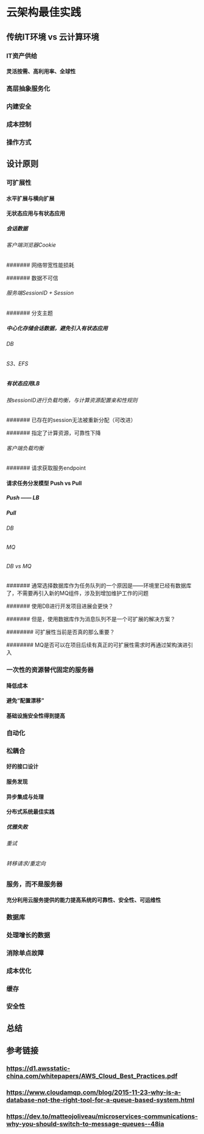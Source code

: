 # 云架构最佳实践

## 传统IT环境 vs 云计算环境

### IT资产供给

#### 灵活按需、高利用率、全球性

### 高层抽象服务化

### 内建安全

### 成本控制

### 操作方式

## 设计原则

### 可扩展性

#### 水平扩展与横向扩展

#### 无状态应用与有状态应用

##### 会话数据

###### 客户端浏览器Cookie

####### 网络带宽性能损耗

####### 数据不可信

###### 服务端SessionID + Session

####### 分支主题

##### 中心化存储会话数据，避免引入有状态应用

###### DB

###### S3、EFS

##### 有状态应用LB

###### 按sessionID进行负载均衡，与计算资源配置亲和性规则

####### 已存在的session无法被重新分配（可改进）

####### 指定了计算资源，可靠性下降

###### 客户端负载均衡

####### 请求获取服务endpoint

#### 请求任务分发模型 Push vs Pull

##### Push —— LB

##### Pull

###### DB

###### MQ

###### DB vs MQ

####### 通常选择数据库作为任务队列的一个原因是——环境里已经有数据库了，不需要再引入新的MQ组件，涉及到增加维护工作的问题

####### 使用DB进行开发项目进展会更快？

####### 但是，使用数据库作为消息队列不是一个可扩展的解决方案？

######## 可扩展性当前是否真的那么重要？

######## MQ是否可以在项目后续有真正的可扩展性需求时再通过架构演进引入

### 一次性的资源替代固定的服务器

#### 降低成本

#### 避免“配置漂移”

#### 基础设施安全性得到提高

### 自动化

### 松耦合

#### 好的接口设计

#### 服务发现

#### 异步集成与处理

#### 分布式系统最佳实践

##### 优雅失败

###### 重试

###### 转移请求/重定向

### 服务，而不是服务器

#### 充分利用云服务提供的能力提高系统的可靠性、安全性、可运维性

### 数据库

### 处理增长的数据

### 消除单点故障

### 成本优化

### 缓存

### 安全性

## 总结

## 参考链接

### https://d1.awsstatic-china.com/whitepapers/AWS_Cloud_Best_Practices.pdf

### https://www.cloudamqp.com/blog/2015-11-23-why-is-a-database-not-the-right-tool-for-a-queue-based-system.html

### https://dev.to/matteojoliveau/microservices-communications-why-you-should-switch-to-message-queues--48ia
